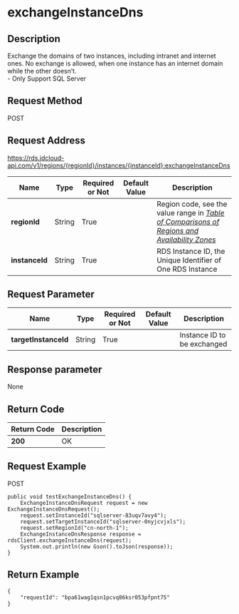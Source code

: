 # exchangeInstanceDns


## Description
Exchange the domains of two instances, including intranet and internet ones. No exchange is allowed, when one instance has an internet domain while the other doesn’t. <br>- Only Support SQL Server

## Request Method
POST

## Request Address
https://rds.jdcloud-api.com/v1/regions/{regionId}/instances/{instanceId}:exchangeInstanceDns

|Name|Type|Required or Not|Default Value|Description|
|---|---|---|---|---|
|**regionId**|String|True| |Region code, see the value range in [*Table of Comparisons of Regions and Availability Zones*](../Enum-Definitions/Regions-AZ.md)|
|**instanceId**|String|True| |RDS Instance ID, the Unique Identifier of One RDS Instance|

## Request Parameter
|Name|Type|Required or Not|Default Value|Description|
|---|---|---|---|---|
|**targetInstanceId**|String|True| |Instance ID to be exchanged|


## Response parameter
None


## Return Code
|Return Code|Description|
|---|---|
|**200**|OK|

## Request Example
POST
```
public void testExchangeInstanceDns() {
    ExchangeInstanceDnsRequest request = new ExchangeInstanceDnsRequest();
    request.setInstanceId("sqlserver-83uqv7avy4");
    request.setTargetInstanceId("sqlserver-0nyjcvjxls");
    request.setRegionId("cn-north-1");
    ExchangeInstanceDnsResponse response = rdsClient.exchangeInstanceDns(request);
    System.out.println(new Gson().toJson(response));
}

```

## Return Example
```
{
    "requestId": "bpa61wag1qsn1pcvq86ksr053pfpnt75"
}
```
